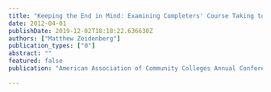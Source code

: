```yaml
---
title: "Keeping the End in Mind: Examining Completers' Course Taking to Improve Advising and Program Design"
date: 2012-04-01
publishDate: 2019-12-02T18:18:22.636630Z
authors: ["Matthew Zeidenberg"]
publication_types: ["0"]
abstract: ""
featured: false
publication: "American Association of Community Colleges Annual Conference"

---
```


